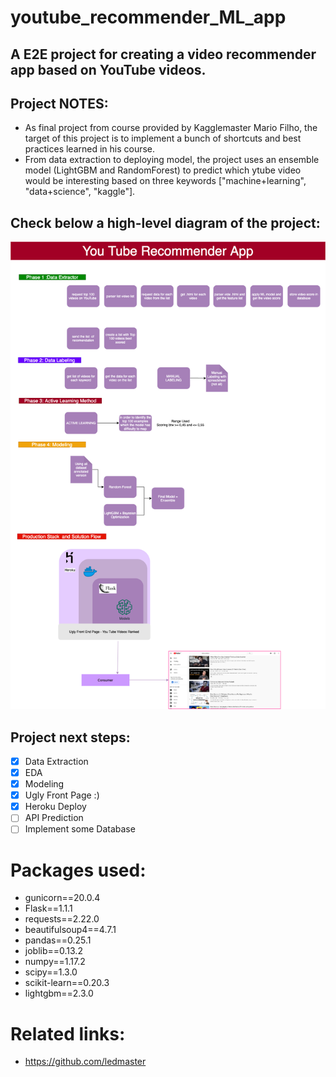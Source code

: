 # youtube_recommender_ML_app

## A E2E project for creating a video recommender app based on YouTube videos.

## Project NOTES:
- As final project from course provided by Kagglemaster Mario Filho, the target of this project is to implement a bunch of shortcuts and best practices learned in his course.
- From data extraction to deploying model, the project uses an ensemble model (LightGBM and RandomForest) to predict which ytube video would be interesting based on three keywords ["machine+learning", "data+science", "kaggle"].

## Check below a high-level diagram of the project:
![alt text](https://github.com/fduque/youtube_recommender_ML_app/blob/9180e60b10f13faf071ccd0b010599c507d429a7/projeto_ML_youtube.png)



## Project next steps:
- [x] Data Extraction
- [x] EDA
- [x] Modeling
- [x] Ugly Front Page :)
- [x] Heroku Deploy
- [ ] API Prediction
- [ ] Implement some Database

# Packages used:
- gunicorn==20.0.4
- Flask==1.1.1
- requests==2.22.0
- beautifulsoup4==4.7.1
- pandas==0.25.1
- joblib==0.13.2
- numpy==1.17.2
- scipy==1.3.0
- scikit-learn==0.20.3
- lightgbm==2.3.0

# Related links:
- https://github.com/ledmaster
